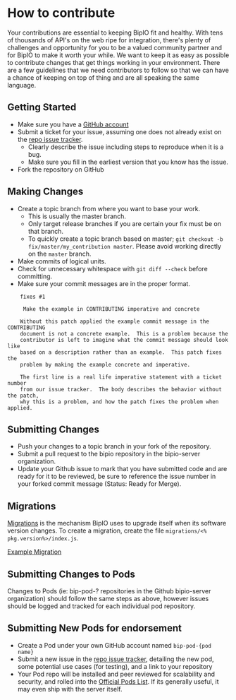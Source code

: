 # How to contribute

Your contributions are essential to keeping BipIO fit and healthy.  With tens of thousands of API's on the web ripe for integration, there's plenty of challenges and opportunity for you to be a valued community partner and for BipIO to make it worth your while.  We want to keep it as easy as possible to contribute changes that
get things working in your environment. There are a few guidelines that we
need contributors to follow so that we can have a chance of keeping on
top of thing and are all speaking the same language.


## Getting Started

* Make sure you have a [GitHub account](https://github.com/signup/free)
* Submit a ticket for your issue, assuming one does not already exist on the [repo issue tracker](https://github.com/bipio-server/bipio/issues).
  * Clearly describe the issue including steps to reproduce when it is a bug.
  * Make sure you fill in the earliest version that you know has the issue.
* Fork the repository on GitHub

## Making Changes

* Create a topic branch from where you want to base your work.
  * This is usually the master branch.
  * Only target release branches if you are certain your fix must be on that
    branch.
  * To quickly create a topic branch based on master; `git checkout -b
    fix/master/my_contribution master`. Please avoid working directly on the
    `master` branch.
* Make commits of logical units.
* Check for unnecessary whitespace with `git diff --check` before committing.
* Make sure your commit messages are in the proper format.

````
    fixes #1 

     Make the example in CONTRIBUTING imperative and concrete

    Without this patch applied the example commit message in the CONTRIBUTING
    document is not a concrete example.  This is a problem because the
    contributor is left to imagine what the commit message should look like
    based on a description rather than an example.  This patch fixes the
    problem by making the example concrete and imperative.

    The first line is a real life imperative statement with a ticket number
    from our issue tracker.  The body describes the behavior without the patch,
    why this is a problem, and how the patch fixes the problem when applied.
````

## Submitting Changes

* Push your changes to a topic branch in your fork of the repository.
* Submit a pull request to the bipio repository in the bipio-server organization.
* Update your Github issue to mark that you have submitted code and are ready for it to be reviewed, be sure to reference the issue number in your forked commit message (Status: Ready for Merge).

## Migrations

[Migrations](http://en.wikipedia.org/wiki/Software_modernization) is the mechanism BipIO uses to upgrade itself when its software version changes.  To create a migration, create the file `migrations/<% pkg.version%>/index.js`.

[Example Migration](https://github.com/bipio-server/bipio/blob/master/migrations/0.2.50/index.js)
 
## Submitting Changes to Pods

Changes to Pods (ie: bip-pod-? repositories in the Github bipio-server organization) should follow the same steps as above, however issues should be logged and tracked for each individual pod repository.

## Submitting New Pods for endorsement

 * Create a Pod under your own GitHub account named `bip-pod-{pod name}`
 * Submit a new issue in the [repo issue tracker](https://github.com/bipio-server/bipio/issues), detailing the new pod, some potential use cases (for testing), and a link to your repository
 * Your Pod repo will be installed and peer reviewed for scalability and security, and rolled into the [Official Pods List](https://github.com/bipio-server/bipio/wiki/Pod-List).  If its generally useful, it may even ship with the server itself.



